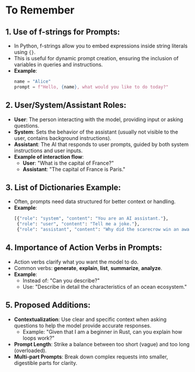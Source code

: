 # To Remember

## 1. Use of f-strings for Prompts:
- In Python, f-strings allow you to embed expressions inside string literals using `{}`.
- This is useful for dynamic prompt creation, ensuring the inclusion of variables in queries and instructions.
- **Example**:
    ```python
    name = "Alice"
    prompt = f"Hello, {name}, what would you like to do today?"
    ```

## 2. User/System/Assistant Roles:
- **User**: The person interacting with the model, providing input or asking questions.
- **System**: Sets the behavior of the assistant (usually not visible to the user, contains background instructions).
- **Assistant**: The AI that responds to user prompts, guided by both system instructions and user inputs.
- **Example of interaction flow**:
    - **User**: "What is the capital of France?"
    - **Assistant**: "The capital of France is Paris."

## 3. List of Dictionaries Example:
- Often, prompts need data structured for better context or handling.
- **Example**:
    ```python
    [{"role": "system", "content": "You are an AI assistant."},
     {"role": "user", "content": "Tell me a joke."},
     {"role": "assistant", "content": "Why did the scarecrow win an award? Because he was outstanding in his field!"}]
    ```

## 4. Importance of Action Verbs in Prompts:
- Action verbs clarify what you want the model to do.
- Common verbs: **generate**, **explain**, **list**, **summarize**, **analyze**.
- **Example**: 
    - Instead of: "Can you describe?"
    - Use: "Describe in detail the characteristics of an ocean ecosystem."

## 5. Proposed Additions:
- **Contextualization**: Use clear and specific context when asking questions to help the model provide accurate responses.
    - Example: "Given that I am a beginner in Rust, can you explain how loops work?"
- **Prompt Length**: Strike a balance between too short (vague) and too long (overloaded).
- **Multi-part Prompts**: Break down complex requests into smaller, digestible parts for clarity.
